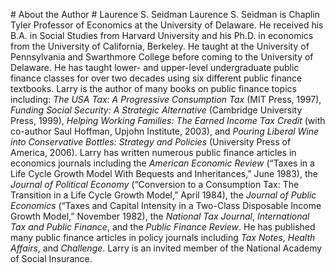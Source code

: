 \# About the Author # Laurence S. Seidman Laurence S. Seidman is Chaplin Tyler Professor of Economics at the University of Delaware. He received his B.A. in Social Studies from Harvard University and his Ph.D. in economics from the University of California, Berkeley. He taught at the University of Pennsylvania and Swarthmore College before coming to the University of Delaware. He has taught lower- and upper-level undergraduate public finance classes for over two decades using six different public finance textbooks. Larry is the author of many books on public finance topics including: *The USA Tax: A Progressive Consumption Tax* (MIT Press, 1997), *Funding Social Security: A Strategic Alternative* (Cambridge University Press, 1999), *Helping Working Families: The Earned Income Tax Credit* (with co-author Saul Hoffman, Upjohn Institute, 2003), and *Pouring Liberal Wine into Conservative Bottles: Strategy and Policies* (University Press of America, 2006). Larry has written numerous public finance articles in economics journals including the *American Economic Review* (“Taxes in a Life Cycle Growth Model With Bequests and Inheritances,” June 1983), the *Journal of Political Economy* (“Conversion to a Consumption Tax: The Transition in a Life Cycle Growth Model,” April 1984), the *Journal of Public Economics* (“Taxes and Capital Intensity in a Two-Class Disposable Income Growth Model,” November 1982), the *National Tax Journal*, *International Tax and Public Finance*, and the *Public Finance Review*. He has published many public finance articles in policy journals including *Tax Notes*, *Health Affairs*, and *Challenge*. Larry is an invited member of the National Academy of Social Insurance.